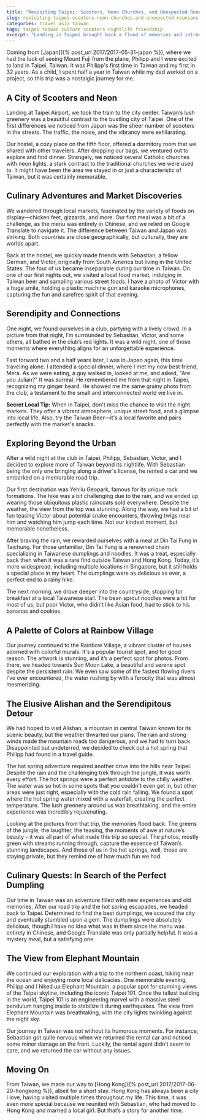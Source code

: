 ```yaml
---
title: "Revisiting Taipei: Scooters, Neon Churches, and Unexpected Reunions"
slug: revisiting-taipei-scooters-neon-churches-and-unexpected-reunions
categories: travel asia taiwan
tags: taipei taiwan culture scooters nightlife friendship
excerpt: "Landing in Taipei brought back a flood of memories and introduced new adventures. From the scooter-laden streets to neon-lit churches and a serendipitous reunion in Japan years later, this trip was anything but ordinary."
---
```


Coming from [Japan]({% post_url 2017/2017-05-31-japan %}), where we had the luck of seeing Mount Fuji from the plane, Philipp and I were excited to land in Taipei, Taiwan. It was Philipp's first time in Taiwan and my first in 32 years. As a child, I spent half a year in Taiwan while my dad worked on a project, so this trip was a nostalgic journey for me.

## A City of Scooters and Neon

Landing at Taipei Airport, we took the train to the city center. Taiwan’s lush greenery was a beautiful contrast to the bustling city of Taipei. One of the first differences we noticed from Japan was the sheer number of scooters in the streets. The traffic, the noise, and the vibrancy were exhilarating.

Our hostel, a cozy place on the fifth floor, offered a dormitory room that we shared with other travelers. After dropping our bags, we ventured out to explore and find dinner. Strangely, we noticed several Catholic churches with neon lights, a stark contrast to the traditional churches we were used to. It might have been the area we stayed in or just a characteristic of Taiwan, but it was certainly memorable.

## Culinary Adventures and Market Discoveries

We wandered through local markets, fascinated by the variety of foods on display—chicken feet, gizzards, and more. Our first meal was a bit of a challenge, as the menu was entirely in Chinese, and we relied on Google Translate to navigate it. The difference between Taiwan and Japan was striking. Both countries are close geographically, but culturally, they are worlds apart.

Back at the hostel, we quickly made friends with Sebastian, a fellow German, and Victor, originally from South America but living in the United States. The four of us became inseparable during our time in Taiwan. On one of our first nights out, we visited a local food market, indulging in Taiwan beer and sampling various street foods. I have a photo of Victor with a huge smile, holding a plastic machine gun and karaoke microphones, capturing the fun and carefree spirit of that evening.

## Serendipity and Connections

One night, we found ourselves in a club, partying with a lively crowd. In a picture from that night, I’m surrounded by Sebastian, Victor, and some others, all bathed in the club’s red lights. It was a wild night, one of those moments where everything aligns for an unforgettable experience.

Fast forward two and a half years later, I was in Japan again, this time traveling alone. I attended a special dinner, where I met my now best friend, Mera. As we were eating, a guy walked in, looked at me, and asked, "Are you Julian?" It was surreal. He remembered me from that night in Taipei, recognizing my ginger beard. He showed me the same grainy photo from the club, a testament to the small and interconnected world we live in.

**Secret Local Tip:** When in Taipei, don't miss the chance to visit the night markets. They offer a vibrant atmosphere, unique street food, and a glimpse into local life. Also, try the Taiwan Beer—it's a local favorite and pairs perfectly with the market's snacks.

## Exploring Beyond the Urban

After a wild night at the club in Taipei, Philipp, Sebastian, Victor, and I decided to explore more of Taiwan beyond its nightlife. With Sebastian being the only one bringing along a driver's license, he rented a car and we embarked on a memorable road trip.

Our first destination was Yehliu Geopark, famous for its unique rock formations. The hike was a bit challenging due to the rain, and we ended up wearing those ubiquitous plastic raincoats sold everywhere. Despite the weather, the view from the top was stunning. Along the way, we had a bit of fun teasing Victor about potential snake encounters, throwing twigs near him and watching him jump each time. Not our kindest moment, but memorable nonetheless.

After braving the rain, we rewarded ourselves with a meal at Din Tai Fung in Taichung. For those unfamiliar, Din Tai Fung is a renowned chain specializing in Taiwanese dumplings and noodles. It was a treat, especially back then when it was a rare find outside Taiwan and Hong Kong. Today, it’s more widespread, including multiple locations in Singapore, but it still holds a special place in my heart. The dumplings were as delicious as ever, a perfect end to a rainy hike.

The next morning, we drove deeper into the countryside, stopping for breakfast at a local Taiwanese stall. The bean sprout noodles were a hit for most of us, but poor Victor, who didn't like Asian food, had to stick to his bananas and cookies.

## A Palette of Colors at Rainbow Village

Our journey continued to the Rainbow Village, a vibrant cluster of houses adorned with colorful murals. It's a popular tourist spot, and for good reason. The artwork is stunning, and it’s a perfect spot for photos. From there, we headed towards Sun Moon Lake, a beautiful and serene spot despite the persistent rain. We even saw some of the fastest flowing rivers I’ve ever encountered, the water rushing by with a ferocity that was almost mesmerizing.

## The Elusive Alishan and the Serendipitous Detour

We had hoped to visit Alishan, a mountain in central Taiwan known for its scenic beauty, but the weather thwarted our plans. The rain and strong winds made the mountain roads too dangerous, and we had to turn back. Disappointed but undeterred, we decided to check out a hot spring that Philipp had found in a travel guide.

The hot spring adventure required another drive into the hills near Taipei. Despite the rain and the challenging trek through the jungle, it was worth every effort. The hot springs were a perfect antidote to the chilly weather. The water was so hot in some spots that you couldn’t even get in, but other areas were just right, especially with the cold rain falling. We found a spot where the hot spring water mixed with a waterfall, creating the perfect temperature. The lush greenery around us was breathtaking, and the entire experience was incredibly rejuvenating.

Looking at the pictures from that trip, the memories flood back. The greens of the jungle, the laughter, the teasing, the moments of awe at nature’s beauty – it was all part of what made this trip so special. The photos, mostly green with streams running through, capture the essence of Taiwan’s stunning landscapes. And those of us in the hot springs, well, those are staying private, but they remind me of how much fun we had.

## Culinary Quests: In Search of the Perfect Dumpling

Our time in Taiwan was an adventure filled with new experiences and old memories. After our road trip and the hot spring escapades, we headed back to Taipei. Determined to find the best dumplings, we scoured the city and eventually stumbled upon a gem. The dumplings were absolutely delicious, though I have no idea what was in them since the menu was entirely in Chinese, and Google Translate was only partially helpful. It was a mystery meal, but a satisfying one.

## The View from Elephant Mountain

We continued our exploration with a trip to the northern coast, hiking near the ocean and enjoying more local delicacies. One memorable evening, Philipp and I hiked up Elephant Mountain, a popular spot for stunning views of the Taipei skyline, including the iconic Taipei 101. Once the tallest building in the world, Taipei 101 is an engineering marvel with a massive steel pendulum hanging inside to stabilize it during earthquakes. The view from Elephant Mountain was breathtaking, with the city lights twinkling against the night sky.

Our journey in Taiwan was not without its humorous moments. For instance, Sebastian got quite nervous when we returned the rental car and noticed some minor damage on the front. Luckily, the rental agent didn’t seem to care, and we returned the car without any issues.

## Moving On

From Taiwan, we made our way to [Hong Kong]({% post_url 2017/2017-06-20-hongkong %}), albeit for a short stay. Hong Kong has always been a city I love, having visited multiple times throughout my life. This time, it was even more special because we reunited with Sebastian, who had moved to Hong Kong and married a local girl. But that’s a story for another time.
